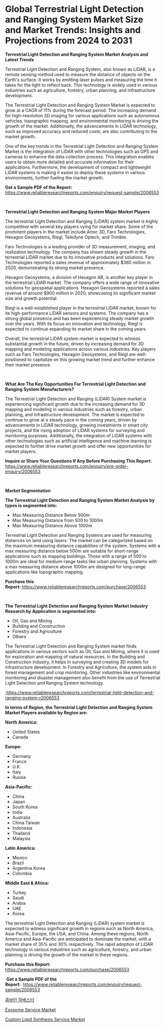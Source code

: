 <p><h1>Global Terrestrial Light Detection and Ranging System Market Size and Market Trends: Insights and Projections from 2024 to 2031</h1></p><p><strong>Terrestrial Light Detection and Ranging System Market Analysis and Latest Trends</strong></p>
<p><p>Terrestrial Light Detection and Ranging System, also known as LiDAR, is a remote sensing method used to measure the distance of objects on the Earth's surface. It works by emitting laser pulses and measuring the time it takes for the light to reflect back. This technology is widely used in various industries such as agriculture, forestry, urban planning, and infrastructure development.</p><p>The Terrestrial Light Detection and Ranging System Market is expected to grow at a CAGR of 11% during the forecast period. The increasing demand for high-resolution 3D imaging for various applications such as autonomous vehicles, topographic mapping, and environmental monitoring is driving the growth of the market. Additionally, the advancements in LiDAR technology, such as improved accuracy and reduced costs, are also contributing to the market growth.</p><p>One of the key trends in the Terrestrial Light Detection and Ranging System Market is the integration of LiDAR with other technologies such as GPS and cameras to enhance the data collection process. This integration enables users to obtain more detailed and accurate information for their applications. Furthermore, the development of compact and lightweight LiDAR systems is making it easier to deploy these systems in various environments, further fueling the market growth.</p></p>
<p><strong>Get a Sample PDF of the Report:&nbsp;</strong> <a href="https://www.reliableresearchreports.com/enquiry/request-sample/2006553">https://www.reliableresearchreports.com/enquiry/request-sample/2006553</a></p>
<p>&nbsp;</p>
<p><strong>Terrestrial Light Detection and Ranging System Major Market Players</strong></p>
<p><p>The terrestrial Light Detection and Ranging (LiDAR) system market is highly competitive with several key players vying for market share. Some of the prominent players in the market include Artec 3D, Faro Technologies, Hexagon Geosystems, Riegl, Teledyne Optech, and Trimble.</p><p>Faro Technologies is a leading provider of 3D measurement, imaging, and realization technology. The company has shown steady growth in the terrestrial LiDAR market due to its innovative products and solutions. Faro Technologies reported a sales revenue of approximately $360 million in 2020, demonstrating its strong market presence.</p><p>Hexagon Geosystems, a division of Hexagon AB, is another key player in the terrestrial LiDAR market. The company offers a wide range of innovative solutions for geospatial applications. Hexagon Geosystems reported a sales revenue of around $900 million in 2020, showcasing its significant market size and growth potential.</p><p>Riegl is a well-established player in the terrestrial LiDAR market, known for its high-performance LiDAR sensors and systems. The company has a strong global presence and has been experiencing steady market growth over the years. With its focus on innovation and technology, Riegl is expected to continue expanding its market share in the coming years.</p><p>Overall, the terrestrial LiDAR system market is expected to witness substantial growth in the future, driven by increasing demand for 3D mapping and modeling applications across various industries. Key players such as Faro Technologies, Hexagon Geosystems, and Riegl are well-positioned to capitalize on this growing market trend and further enhance their market presence.</p></p>
<p>&nbsp;</p>
<p><strong>What Are The Key Opportunities For Terrestrial Light Detection and Ranging System Manufacturers?</strong></p>
<p><p>The Terrestrial Light Detection and Ranging (LiDAR) System market is experiencing significant growth due to the increasing demand for 3D mapping and modeling in various industries such as forestry, urban planning, and infrastructure development. The market is expected to continue to grow at a steady pace in the coming years, driven by advancements in LiDAR technology, growing investments in smart city projects, and the rising adoption of LiDAR systems for surveying and monitoring purposes. Additionally, the integration of LiDAR systems with other technologies such as artificial intelligence and machine learning is expected to further drive market growth and offer new opportunities for market players.</p></p>
<p><strong>Inquire or Share Your Questions If Any Before Purchasing This Report:</strong> <a href="https://www.reliableresearchreports.com/enquiry/pre-order-enquiry/2006553">https://www.reliableresearchreports.com/enquiry/pre-order-enquiry/2006553</a></p>
<p>&nbsp;</p>
<p><strong>Market Segmentation</strong></p>
<p><strong>The Terrestrial Light Detection and Ranging System Market Analysis by types is segmented into:</strong></p>
<p><ul><li>Max Measuring Distance Below 500m</li><li>Max Measuring Distance from 500 to 1000m</li><li>Max Measuring Distance Above 1000m</li></ul></p>
<p><p>Terrestrial Light Detection and Ranging Systems are used for measuring distances on land using lasers. The market can be categorized based on the maximum measuring distance capabilities of the system. Systems with a max measuring distance below 500m are suitable for short-range applications such as mapping buildings. Those with a range of 500 to 1000m are ideal for medium-range tasks like urban planning. Systems with a max measuring distance above 1000m are designed for long-range applications like topographic mapping.</p></p>
<p><strong>Purchase this Report:&nbsp;</strong><a href="https://www.reliableresearchreports.com/purchase/2006553">https://www.reliableresearchreports.com/purchase/2006553</a></p>
<p>&nbsp;</p>
<p><strong>The Terrestrial Light Detection and Ranging System Market Industry Research by Application is segmented into:</strong></p>
<p><ul><li>Oil, Gas and Mining</li><li>Building and Construction</li><li>Forestry and Agriculture</li><li>Others</li></ul></p>
<p><p>The Terrestrial Light Detection and Ranging System market finds applications in various sectors such as Oil, Gas and Mining, where it is used for exploration and mapping of natural resources. In the Building and Construction industry, it helps in surveying and creating 3D models for infrastructure development. In Forestry and Agriculture, the system aids in forest management and crop monitoring. Other industries like environmental monitoring and disaster management also benefit from the use of Terrestrial Light Detection and Ranging System technology.</p></p>
<p><a href="https://www.reliableresearchreports.com/terrestrial-light-detection-and-ranging-system-r2006553">&nbsp;https://www.reliableresearchreports.com/terrestrial-light-detection-and-ranging-system-r2006553</a></p>
<p><strong>In terms of Region, the Terrestrial Light Detection and Ranging System Market Players available by Region are:</strong></p>
<p>
    <p> <strong> North America: </strong>
        <ul>
            <li>United States</li>
            <li>Canada</li>
        </ul>
        </p> 
    <p> <strong> Europe: </strong>
        <ul>
            <li>Germany</li>
            <li>France</li>
            <li>U.K.</li>
            <li>Italy</li>
            <li>Russia</li>
        </ul>
        </p> 
    <p> <strong> Asia-Pacific: </strong>
        <ul>
            <li>China</li>
            <li>Japan</li>
            <li>South Korea</li>
            <li>India</li>
            <li>Australia</li>
            <li>China Taiwan</li>
            <li>Indonesia</li>
            <li>Thailand</li>
            <li>Malaysia</li>
        </ul>
        </p> 
    <p> <strong> Latin America: </strong>
        <ul>
            <li>Mexico</li>
            <li>Brazil</li>
            <li>Argentina Korea</li>
            <li>Colombia</li>
        </ul>
        </p> 
    <p> <strong> Middle East & Africa: </strong>
        <ul>
            <li>Turkey</li>
            <li>Saudi</li>
            <li>Arabia</li>
            <li>UAE</li>
            <li>Korea</li>
        </ul>
    </p>
    </p>
<p><p>The terrestrial Light Detection and Ranging (LiDAR) system market is expected to witness significant growth in regions such as North America, Asia-Pacific, Europe, the USA, and China. Among these regions, North America and Asia-Pacific are anticipated to dominate the market, with a market share of 35% and 30% respectively. The rapid adoption of LiDAR technology in various industries such as agriculture, forestry, and urban planning is driving the growth of the market in these regions.</p></p>
<p><strong>Purchase this Report: </strong><a href="https://www.reliableresearchreports.com/purchase/2006553">https://www.reliableresearchreports.com/purchase/2006553</a></p>
<p>&nbsp;<strong>Get a Sample PDF of the Report:&nbsp;&nbsp;</strong><a href="https://www.reliableresearchreports.com/enquiry/request-sample/2006553">https://www.reliableresearchreports.com/enquiry/request-sample/2006553</a></p>
<p><strong></strong></p>
<p><p><a href="https://github.com/RonSpencer61/Market-Research-Report-List-1/blob/main/579263262079.md">콤바인 하베스터</a></p><p><a href="https://github.com/EbonyHane1955/Market-Research-Report-List-1/blob/main/exosome-service-market.md">Exosome Service Market</a></p><p><a href="https://github.com/NaomieConner2023/Market-Research-Report-List-1/blob/main/custom-lipid-synthesis-service-market.md">Custom Lipid Synthesis Service Market</a></p></p>